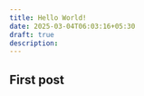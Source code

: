 ```yaml
---
title: Hello World!
date: 2025-03-04T06:03:16+05:30
draft: true
description: 
---
```

## First post
